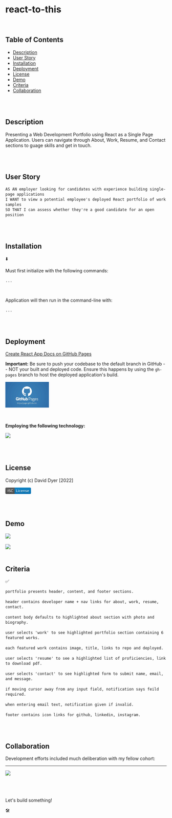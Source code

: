# react-to-this

<br />

## Table of Contents

- [Description](#description)
- [User Story](#user-story)
- [Installation](#installation)
- [Deployment](#deployment)
- [License](#license)
- [Demo](#demo)
- [Criteria](#criteria)
- [Collaboration](#collaboration)

<br />
<br />

## Description

Presenting a Web Development Portfolio using React as a Single Page Application. Users can navigate through About, Work, Resume, and Contact sections to guage skills and get in touch.

<br />
<br />

## User Story

```
AS AN employer looking for candidates with experience building single-page applications
I WANT to view a potential employee's deployed React portfolio of work samples
SO THAT I can assess whether they're a good candidate for an open position
```

<br />
<br />

## Installation

⬇️

Must first initialize with the following commands:

```
...

```

<br />

Application will then run in the command-line with:

```
...
```

<br />
<br />

## Deployment

[Create React App Docs on GitHub Pages](https://create-react-app.dev/docs/deployment/#github-pages)

**Important:** Be sure to push your codebase to the default branch in GitHub -- NOT your built and deployed code. Ensure this happens by using the `gh-pages` branch to host the deployed application's build.

[<img src="./assets/images/github_pages.jpeg" height="80px">](https://.../)

<br />

**Employing the following technology:**

[<img src="./assets/images/react.svg" height="20px">](https://...)

<br />
<br />

## License

Copyright (c) David Dyer [2022]

[<img src="./assets/images/isc.svg" height="20px">](https://choosealicense.com/licenses/isc/)

<br />
<br />

## Demo

[![](assets/demo/youtube.png)](https://...)

<img src="./assets/demo/...png" width = "600">

<br />
<br />

## Criteria

✅

```
portfolio presents header, content, and footer sections.

header contains developer name + nav links for about, work, resume, contact.

content body defaults to highlighted about section with photo and biography.

user selects 'work' to see highlighted portfolio section containing 6 featured works.

each featured work contains image, title, links to repo and deployed.

user selects 'resume' to see a highlighted list of proficiencies, link to download pdf.

user selects 'contact' to see highlighted form to submit name, email, and message.

if moving cursor away from any input field, notification says feild required.

when entering email text, notification given if invalid.

footer contains icon links for github, linkedin, instagram.

```

<br />
<br />

## Collaboration

Development efforts included much deliberation with my fellow cohort:

---

<a href= "https://github.com/..."><img src=
"https://..." width="50px"/></a>

<br />
<br />
<br />
Let's build something!

🛠️
